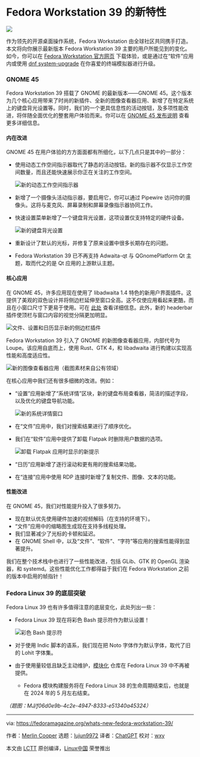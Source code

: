 [#]: subject: "What’s new in Fedora Workstation 39"
[#]: via: "https://fedoramagazine.org/whats-new-fedora-workstation-39/"
[#]: author: "Merlin Cooper https://fedoramagazine.org/author/mxanthropocene/"
[#]: collector: "lujun9972/lctt-scripts-1693450080"
[#]: translator: "ChatGPT"
[#]: reviewer: "wxy"
[#]: publisher: "wxy"
[#]: url: "https://linux.cn/article-16362-1.html"

Fedora Workstation 39 的新特性
======

![][0]

作为领先的开源桌面操作系统，Fedora Workstation 由全球社区共同携手打造。本文将向你展示最新版本 Fedora Workstation 39 主要的用户所能见到的变化。如今，你可以在 [Fedora Workstation 官方网页][3] 下载体验，或是通过在“软件”应用内或使用 [dnf system-upgrade][4] 在你喜爱的终端模拟器进行升级。

### GNOME 45

Fedora Workstation 39 搭载了 GNOME 的最新版本——GNOME 45。这个版本为几个核心应用带来了时尚的新插件、全新的图像查看器应用、新增了在特定系统上的键盘背光设置等。同时，我们的一个更具信息性的活动按钮，及多项性能改进，将伴随全面优化的整套用户体验而来。你可以在 [GNOME 45 发布说明][5] 查看更多详细信息。

#### 内在改进

GNOME 45 在用户体验的方方面面都有所细化，以下几点只是其中的一部分：

  * 使用动态工作空间指示器取代了静态的活动按钮。新的指示器不仅显示工作空间数量，而且还能快速展示你正在关注的工作空间。

    ![新的动态工作空间指示器][6]

  * 新增了一个摄像头活动指示器，要启用它，你可以通过 Pipewire 访问你的摄像头。这将与麦克风、屏幕录制和屏幕录像指示器协同工作。
  * 快速设置菜单新增了一个键盘背光设置，这项设置仅支持特定的硬件设备。

    ![新的键盘背光设置][7]

  * 重新设计了默认的光标，并修复了原来设置中很多长期存在的问题。
  * Fedora Workstation 39 已不再支持 Adwaita-qt 与 QGnomePlatform Qt 主题，取而代之的是 Qt 应用的上游默认主题。

#### 核心应用

在 GNOME 45，许多应用现在使用了 libadwaita 1.4 特色的新用户界面插件。这提供了美观的双色设计并将侧边栏延伸至窗口全高。这不仅使应用看起来更酷，而且在小窗口尺寸下更易于使用。可在 [此处][8] 查看详细信息。此外，新的 headerbar 插件使顶栏与窗口内容的视觉分隔更加明显。

![文件、设置和日历显示新的侧边栏插件][9]

Fedora Workstation 39 引入了 GNOME 的新图像查看器应用，内部代号为 Loupe。该应用自底而上，使用 Rust、GTK 4，和 libadwaita 进行构建以实现高性能和高度适应性。

![新的图像查看器应用（截图素材来自公有领域）][10]

在核心应用中我们还有很多细微的改进。例如：

  * “设置”应用新增了“系统详情”区块，新的键盘布局查看器，简洁的描述字段，以及优化的键盘导航功能。

    ![新的系统详情窗口][11]

  * 在“文件”应用中，我们对搜索结果进行了顺序优化。
  * 我们在“软件”应用中提供了卸载 Flatpak 时删除用户数据的选项。

    ![卸载 Flatpak 应用时显示的新提示][12]

  * “日历”应用新增了逐行滚动和更有用的搜索结果功能。
  * 在“连接”应用中使用 RDP 连接时新增了复制文件、图像、文本的功能。

#### 性能改进

在 GNOME 45，我们对性能提升投入了很多努力。

  * 现在默认优先使用硬件加速的视频解码（在支持的环境下）。
  * “文件”应用中的缩略图生成现在支持多线程处理。
  * 我们显著减少了光标的卡顿和延迟。
  * 在 GNOME Shell 中，以及“文件”、“软件”、“字符”等应用的搜索性能得到显著提升。

我们在整个技术栈中也进行了一些性能改进，包括 GLib、GTK 的 OpenGL 渲染器，和 systemd。这些性能优化工作都得益于我们在 Fedora Workstation 之前的版本中启用的帧指针！

### Fedora Linux 39 的底层突破

Fedora Linux 39 也有许多值得注意的底层变化，此处列出一些：

  * Fedora Linux 39 现在将彩色 Bash 提示符作为默认设置！

    ![彩色 Bash 提示符][13]

  * 对于使用 Indic 脚本的语系，我们现在把 Noto 字体作为默认字体，取代了旧的 Lohit 字体集。
  * 由于使用量较低且缺乏主动维护，[模块化][14] 仓库在 Fedora Linux 39 中不再被提供。
    * Fedora 模块构建服务将在 Fedora Linux 38 的生命周期结束后，也就是在 2024 年的 5 月左右结束。

*（题图：MJ/f06d0e9b-4c2e-4947-8333-e51340a45324）*

--------------------------------------------------------------------------------

via: https://fedoramagazine.org/whats-new-fedora-workstation-39/

作者：[Merlin Cooper][a]
选题：[lujun9972][b]
译者：[ChatGPT](https://linux.cn/lctt/ChatGPT)
校对：[wxy](https://github.com/wxy)

本文由 [LCTT](https://github.com/LCTT/TranslateProject) 原创编译，[Linux中国](https://linux.cn/) 荣誉推出

[a]: https://fedoramagazine.org/author/mxanthropocene/
[b]: https://github.com/lujun9972
[1]: https://fedoramagazine.org/wp-content/uploads/2023/10/f39workstation-816x345.jpg
[2]: https://fedoraproject.org/wiki/User:Jimmac
[3]: https://fedoraproject.org/workstation/
[4]: https://docs.fedoraproject.org/en-US/quick-docs/upgrading-fedora-offline/
[5]: https://release.gnome.org/45/
[6]: https://fedoramagazine.org/wp-content/uploads/2023/10/Activites5-1.gif
[7]: https://fedoramagazine.org/wp-content/uploads/2023/10/Keyboard.png
[8]: https://blogs.gnome.org/alicem/2023/09/15/libadwaita-1-4/
[9]: https://fedoramagazine.org/wp-content/uploads/2023/10/New-sidebars-1024x545.png
[10]: https://fedoramagazine.org/wp-content/uploads/2023/10/Screenshot-from-2023-10-20-02-54-42.png
[11]: https://fedoramagazine.org/wp-content/uploads/2023/10/Screenshot-from-2023-10-20-02-58-49.png
[12]: https://fedoramagazine.org/wp-content/uploads/2023/10/image-1.png
[13]: https://fedoramagazine.org/wp-content/uploads/2023/10/Screenshot-from-2023-10-20-03-14-17.png
[14]: https://docs.fedoraproject.org/en-US/modularity/
[0]: https://img.linux.net.cn/data/attachment/album/202311/09/143205c3c7636ooh0zuhuu.png